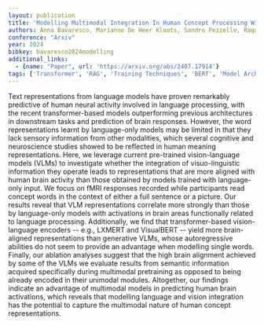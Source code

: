 ```yaml
---
layout: publication
title: 'Modelling Multimodal Integration In Human Concept Processing With Vision-language Models'
authors: Anna Bavaresco, Marianne De Heer Kloots, Sandro Pezzelle, Raquel Fernández
conference: "Arxiv"
year: 2024
bibkey: bavaresco2024modelling
additional_links:
  - {name: "Paper", url: 'https://arxiv.org/abs/2407.17914'}
tags: ['Transformer', 'RAG', 'Training Techniques', 'BERT', 'Model Architecture', 'GPT', 'Multimodal Models', 'Reinforcement Learning', 'Pretraining Methods']
---
```

Text representations from language models have proven remarkably predictive
of human neural activity involved in language processing, with the recent
transformer-based models outperforming previous architectures in downstream
tasks and prediction of brain responses. However, the word representations
learnt by language-only models may be limited in that they lack sensory
information from other modalities, which several cognitive and neuroscience
studies showed to be reflected in human meaning representations. Here, we
leverage current pre-trained vision-language models (VLMs) to investigate
whether the integration of visuo-linguistic information they operate leads to
representations that are more aligned with human brain activity than those
obtained by models trained with language-only input. We focus on fMRI responses
recorded while participants read concept words in the context of either a full
sentence or a picture. Our results reveal that VLM representations correlate
more strongly than those by language-only models with activations in brain
areas functionally related to language processing. Additionally, we find that
transformer-based vision-language encoders -- e.g., LXMERT and VisualBERT --
yield more brain-aligned representations than generative VLMs, whose
autoregressive abilities do not seem to provide an advantage when modelling
single words. Finally, our ablation analyses suggest that the high brain
alignment achieved by some of the VLMs we evaluate results from semantic
information acquired specifically during multimodal pretraining as opposed to
being already encoded in their unimodal modules. Altogether, our findings
indicate an advantage of multimodal models in predicting human brain
activations, which reveals that modelling language and vision integration has
the potential to capture the multimodal nature of human concept
representations.
